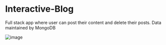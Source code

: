 # Interactive-Blog
Full stack app where user can post their content and delete their posts. Data maintained by MongoDB

![image](https://user-images.githubusercontent.com/79750961/120927215-b6c01800-c6fd-11eb-89a3-c24cc768c917.png)
